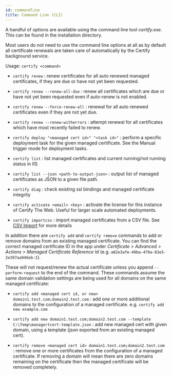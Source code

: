 ```yaml
---
id: commandline
title: Command Line (CLI)
---
```


A handful of options are available using the command line tool *certify.exe*. This can be found in the installation directory. 

Most users do not need to use the command line options at all as by default all certificate renewals are taken care of automatically by the Certify background service.

Usage: `certify <command>`

- `certify renew` : renew certificates for all auto renewed managed certificates, if they are due or have not yet been requested.

- `certify renew --renew-all-due` : renew all certificates which are due or have not yet been requested even if auto-renew is not enabled.

- `certify renew --force-renew-all` : renewal for all auto renewed certificates even if they are not yet due.

- `certify renew --renew-witherrors` : attempt renewal for all certificates which have most recently failed to renew.

- `certify deploy "<managed cert id>" "<task id>"` : perform a specific deployment task for the given managed certificate. See the Manual trigger mode for deployment tasks.

- `certify list` : list managed certificates and current running/not running status in IIS

- `certify list --json <path-to-output-json>` : output list of managed certificates as JSON to a given file path.

- `certify diag` : check existing ssl bindings and managed certificate integrity

- `certify activate <email> <key>` : activate the license for this instance of Certify The Web. Useful for larger scale automated deployments.

- `certify importcsv` : import managed certificates from a CSV file. See [CSV Import](csv-import.md) for more details

In addition there are `certify add` and `certify remove` commands to add or remove domains from an existing managed certificate. You can find the correct managed certificate ID in the app under *Certificate > Advanced > Actions > Managed Certificate Reference Id* (e.g. `a02e3afe-49ba-470a-83e5-2e397aa946eb:1`). 

These will not request/renew the actual certificate unless you append `--perform-request` to the end of the command. These commands assume the same domain validation settings are being used for all domains on the same managed certificate:

- `certify add <managed cert id, or new> domain1.test.com;domain2.test.com` : add one or more additional domains to the configuration of a managed certificate. e.g. `certify add new example.com`

- `certify add new domain1.test.com;domain2.test.com --template C:\Temp\managertcert-template.json` : add new managed cert with given domain, using a template (json exported from an existing managed cert).

- `certify remove <managed cert id> domain1.test.com;domain2.test.com` : remove one or more certificates from the configuration of a managed certificate. If removing a domain will mean there are zero domains remaining on the certificate then the managed certificate will be removed completely.

